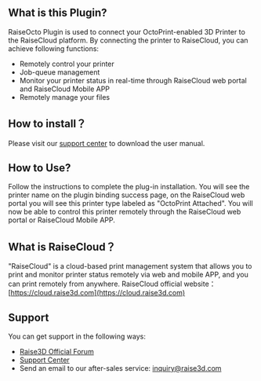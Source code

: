 ## What is this Plugin?

RaiseOcto Plugin is used to connect your OctoPrint-enabled 3D Printer to the RaiseCloud platform. By connecting the 
printer to RaiseCloud, you can achieve following functions: 

* Remotely control your printer
* Job-queue management
* Monitor your printer status in real-time through RaiseCloud web portal and RaiseCloud Mobile APP 
* Remotely manage your files

## How to install？

Please visit our [support center](https://support.raise3d.com/tree.html?cid=6&sid=35) to download the user manual.

## How to Use?

Follow the instructions to complete the plug-in installation. You will see the printer name on
the plugin binding success page, on the RaiseCloud web portal you will see this printer type 
labeled as "OctoPrint Attached". You will now be able to control this printer remotely through
the RaiseCloud web portal or RaiseCloud Mobile APP.

## What is RaiseCloud？

"RaiseCloud" is a cloud-based print management system that allows you to print and monitor
printer status remotely via web and mobile APP, and you can print remotely from anywhere.
RaiseCloud official website：[https://cloud.raise3d.com](https://cloud.raise3d.com)

## Support
You can get support in the following ways:
* [Raise3D Official Forum](https://forum.raise3d.com/)
* [Support Center](https://support.raise3d.com/)
* Send an email to our after-sales service: inquiry@raise3d.com

